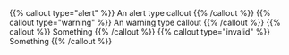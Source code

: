 ---
---

<test name="should render successfully with alert">
  {{% callout type="alert" %}}
  An alert type callout
  {{% /callout %}}
</test>

<test name="should render successfully with warning">
  {{% callout type="warning" %}}
  An warning type callout
  {{% /callout %}}
</test>

<test name="should throw error when missing type parameter" error="Invalid callout's type '%!s(<nil>)'. Expecting one of 'alert warning'">
  {{% callout %}}
  Something
  {{% /callout %}}
</test>

<test name="should throw error when invalid type" error="Invalid callout's type 'invalid'. Expecting one of 'alert warning'">
  {{% callout type="invalid" %}}
  Something
  {{% /callout %}}
</test>
